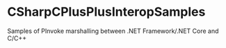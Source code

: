 # CSharpCPlusPlusInteropSamples
Samples of PInvoke marshalling between .NET Framework/.NET Core and C/C++

